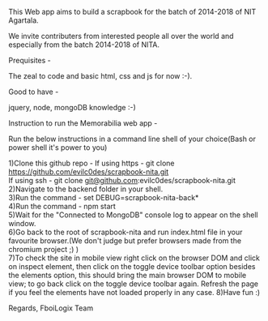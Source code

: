 This Web app aims to build a scrapbook for the batch of 2014-2018 of NIT Agartala. 

We invite contributers from interested people all over the world and especially from the batch 2014-2018 of NITA.

Prequisites -

The zeal to code and basic html, css and js for now :-). 

Good to have - 

jquery, node, mongoDB knowledge :-) 

Instruction to run the Memorabilia web app - 

Run the below instructions in a command line shell of your choice(Bash or power shell it's power to you) 

1)Clone this github repo - If using https - git clone https://github.com/evilc0des/scrapbook-nita.git<br />
                            If using ssh - git clone git@github.com:evilc0des/scrapbook-nita.git <br />
2)Navigate to the backend folder in your shell.<br />
3)Run the command - set DEBUG=scrapbook-nita-back*<br />
4)Run the command - npm start<br />
5)Wait for the "Connected to MongoDB" console log to appear on the shell window.<br />
6)Go back to the root of scrapbook-nita and run index.html file in your favourite browser.(We don't judge but prefer browsers made from the chromium project ;) )<br />
7)To check the site in mobile view right click on the browser DOM and click on inspect element, then click on the toggle device toolbar option besides the elements option, this should bring the main browser DOM to mobile view; to go back click on the toggle device toolbar again. Refresh the page if you feel the elements have not loaded properly in any case.
8)Have fun :)<br />

Regards,
FboiLogix Team 

